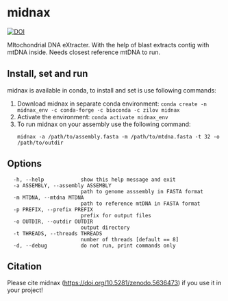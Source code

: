 # midnax
[![DOI](https://zenodo.org/badge/404365756.svg)](https://zenodo.org/badge/latestdoi/404365756)

MItochondrial DNA eXtracter. With the help of blast extracts contig with mtDNA inside. Needs closest reference mtDNA to run.
## Install, set and run
midnax is available in conda, to install and set is use following commands:
1) Download midnax in separate conda environment: `conda create -n midnax_env -c conda-forge -c bioconda -c zilov midnax`
2) Activate the environment: `conda activate midnax_env`
3) To run midnax on your assembly use the following command:
   ```
   midnax -a /path/to/assembly.fasta -m /path/to/mtdna.fasta -t 32 -o /path/to/outdir
   ```
## Options
```
  -h, --help            show this help message and exit
  -a ASSEMBLY, --assembly ASSEMBLY
                        path to genome asssembly in FASTA format
  -m MTDNA, --mtdna MTDNA
                        path to reference mtDNA in FASTA format
  -p PREFIX, --prefix PREFIX
                        prefix for output files
  -o OUTDIR, --outdir OUTDIR
                        output directory
  -t THREADS, --threads THREADS
                        number of threads [default == 8]
  -d, --debug           do not run, print commands only
```
## Citation
Please cite midnax (https://doi.org/10.5281/zenodo.5636473) if you use it in your project!
